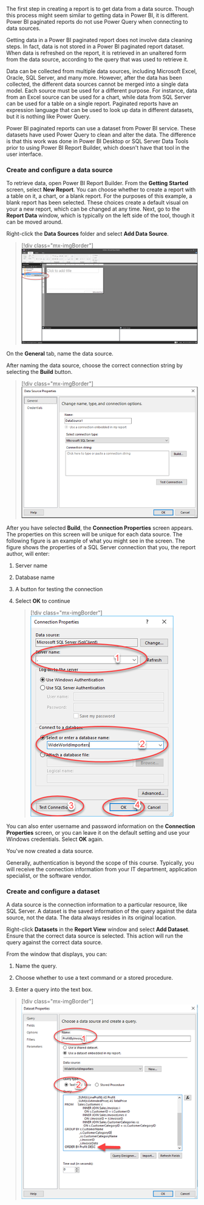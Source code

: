 The first step in creating a report is to get data from a data source. Though this process might seem similar to getting data in Power BI, it is different. Power BI paginated reports do not use Power Query when connecting to data sources.

Getting data in a Power BI paginated report does not involve data cleaning steps. In fact, data is not stored in a Power BI paginated report dataset. When data is refreshed on the report, it is retrieved in an unaltered form from the data source, according to the query that was used to retrieve it.

Data can be collected from multiple data sources, including Microsoft Excel, Oracle, SQL Server, and many more. However, after the data has been collected, the different data sources cannot be merged into a single data model. Each source must be used for a different purpose. For instance, data from an Excel source can be used for a chart, while data from SQL Server can be used for a table on a single report. Paginated reports have an expression language that can be used to look up data in different datasets, but it is nothing like Power Query.

Power BI paginated reports can use a dataset from Power BI service. These datasets have used Power Query to clean and alter the data. The difference is that this work was done in Power BI Desktop or SQL Server Data Tools prior to using Power BI Report Builder, which doesn't have that tool in the user interface.

### Create and configure a data source

To retrieve data, open Power BI Report Builder. From the **Getting Started** screen, select **New Report**. You can choose whether to create a report with a table on it, a chart, or a blank report. For the purposes of this example, a blank report has been selected. These choices create a default visual on your a new report, which can be changed at any time. Next, go to the **Report Data** window, which is typically on the left side of the tool, though it can be moved around.

Right-click the **Data Sources** folder and select **Add Data Source**.

> [!div class="mx-imgBorder"]
> [![Screenshot of the Add data source feature in Data Sources.](../media/04-add-data-source-part-1-ssm.png)](../media/04-add-data-source-part-1-ssm.png#lightbox)

On the **General** tab, name the data source.

After naming the data source, choose the correct connection string by selecting the **Build** button.

> [!div class="mx-imgBorder"]
> [![Screenshot of the Data Source Properties window with Build button.](../media/04-data-source-properties-build-button-ssm.png)](../media/04-data-source-properties-build-button-ssm.png#lightbox)

After you have selected **Build**, the **Connection Properties** screen appears. The properties on this screen will be unique for each data source. The following figure is an example of what you might see in the screen. The figure shows the properties of a SQL Server connection that you, the report author, will enter:

1.  Server name

1.  Database name

1.  A button for testing the connection

1.  Select **OK** to continue

    > [!div class="mx-imgBorder"]
	> [![Screenshot of the connection properties details.](../media/04-connection-properties-ssm.png)](../media/04-connection-properties-ssm.png#lightbox)

You can also enter username and password information on the **Connection Properties** screen, or you can leave it on the default setting and use your Windows credentials. Select **OK** again.

You've now created a data source.

Generally, authentication is beyond the scope of this course. Typically, you will receive the connection information from your IT department, application specialist, or the software vendor.

### Create and configure a dataset

A data source is the connection information to a particular resource, like SQL Server. A dataset is the saved information of the query against the data source, not the data. The data always resides in its original location.

Right-click **Datasets** in the **Report View** window and select **Add Dataset**. Ensure that the correct data source is selected. This action will run the query against the correct data source.

From the window that displays, you can:

1.  Name the query.

1.  Choose whether to use a text command or a stored procedure.

1.  Enter a query into the text box.

> [!div class="mx-imgBorder"]
> [![Screenshot of the Dataset Properties window with name, type, and query.](../media/04-dataset-properties-ssm.png)](../media/04-dataset-properties-ssm.png#lightbox)